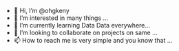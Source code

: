 - 👋 Hi, I’m @ohgkeny
- 👀 I’m interested in many things ...
- 🌱 I’m currently learning Data Data everywhere...
- 💞️ I’m looking to collaborate on projects on same ...
- 📫 How to reach me is very simple and you know that ...

<!---
ohgkeny/ohgkeny is a ✨ special ✨ repository because its `README.md` (this file) appears on your GitHub profile.
You can click the Preview link to take a look at your changes.
--->
